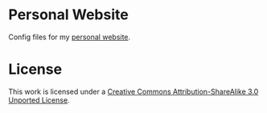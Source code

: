 # Personal Website
Config files for my [personal website](https://arnavsamal.github.io).


# License

This work is licensed under a [Creative Commons Attribution-ShareAlike 3.0 Unported License](http://creativecommons.org/licenses/by-sa/3.0/).



